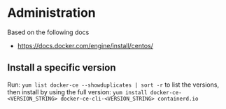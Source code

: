 # Administration

Based on the following docs
* https://docs.docker.com/engine/install/centos/

## Install a specific version

 Run: `yum list docker-ce --showduplicates | sort -r` to list the versions, then install by using the full version: `yum install docker-ce-<VERSION_STRING> docker-ce-cli-<VERSION_STRING> containerd.io`
 
 
